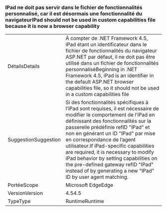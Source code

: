 ### <a name="ipad-should-not-be-used-in-custom-capabilities-file-because-it-is-now-a-browser-capability"></a><span data-ttu-id="20233-101">IPad ne doit pas servir dans le fichier de fonctionnalités personnalisé, car il est désormais une fonctionnalité du navigateur</span><span class="sxs-lookup"><span data-stu-id="20233-101">IPad should not be used in custom capabilities file because it is now a browser capability</span></span>

|   |   |
|---|---|
|<span data-ttu-id="20233-102">Détails</span><span class="sxs-lookup"><span data-stu-id="20233-102">Details</span></span>|<span data-ttu-id="20233-103">À compter de .NET Framework 4.5, iPad étant un identificateur dans le fichier de fonctionnalités du navigateur ASP.NET par défaut, il ne doit pas être utilisé dans un fichier de fonctionnalités personnalisé</span><span class="sxs-lookup"><span data-stu-id="20233-103">Beginning in .NET Framework 4.5, iPad is an identifier in the default ASP.NET browser capabilities file, so it should not be used in a custom capabilities file</span></span>|
|<span data-ttu-id="20233-104">Suggestion</span><span class="sxs-lookup"><span data-stu-id="20233-104">Suggestion</span></span>|<span data-ttu-id="20233-105">Si des fonctionnalités spécifiques à l’iPad sont requises, il est nécessaire de modifier le comportement de l’iPad en définissant des fonctionnalités sur la passerelle prédéfinie refID &quot;IPad&quot; et non en générant un ID &quot;IPad&quot; par mise en correspondance de l’agent utilisateur.</span><span class="sxs-lookup"><span data-stu-id="20233-105">If iPad-specific capabilities are required, it is necessary to modify iPad behavior by setting capabilities on the pre-defined gateway refID &quot;IPad&quot; instead of by generating a new &quot;IPad&quot; ID by user agent matching.</span></span>|
|<span data-ttu-id="20233-106">Portée</span><span class="sxs-lookup"><span data-stu-id="20233-106">Scope</span></span>|<span data-ttu-id="20233-107">Microsoft Edge</span><span class="sxs-lookup"><span data-stu-id="20233-107">Edge</span></span>|
|<span data-ttu-id="20233-108">Version</span><span class="sxs-lookup"><span data-stu-id="20233-108">Version</span></span>|<span data-ttu-id="20233-109">4.5</span><span class="sxs-lookup"><span data-stu-id="20233-109">4.5</span></span>|
|<span data-ttu-id="20233-110">Type</span><span class="sxs-lookup"><span data-stu-id="20233-110">Type</span></span>|<span data-ttu-id="20233-111">Runtime</span><span class="sxs-lookup"><span data-stu-id="20233-111">Runtime</span></span>|

